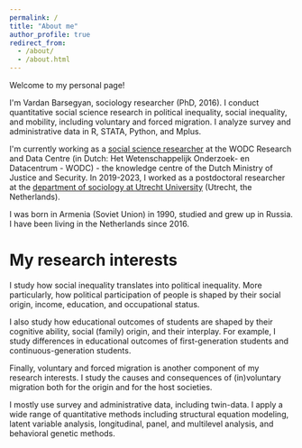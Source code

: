 ```yaml
---
permalink: /
title: "About me"
author_profile: true
redirect_from: 
  - /about/
  - /about.html
---
```


Welcome to my personal page! 

I'm Vardan Barsegyan, sociology researcher (PhD, 2016). I conduct quantitative social science research in political inequality, social inequality, and mobility, including voluntary and forced migration. I analyze survey and administrative data in R, STATA, Python, and Mplus.   

I'm currently working as a [social science researcher](https://www.wodc.nl/over-het-wodc/organisatie/medewerkers/vardan-barsegyan) at the WODC Research and Data Centre (in Dutch: Het Wetenschappelijk Onderzoek- en Datacentrum - WODC) - the knowledge centre of the Dutch Ministry of Justice and Security. In 2019-2023, I worked as a postdoctoral researcher at the [department of sociology at Utrecht University](https://www.uu.nl/en/organisation/sociology) (Utrecht, the Netherlands). 

I was born in Armenia (Soviet Union) in 1990, studied and grew up in Russia. I have been living in the Netherlands since 2016. 


My research interests  
======
I study how social inequality translates into political inequality. More particularly, how political participation of people is shaped by their social origin, income, education, and occupational status.   

I also study how educational outcomes of students are shaped by their cognitive ability, social (family) origin, and their interplay. For example, I study differences in educational outcomes of first-generation students and continuous-generation students.  

Finally, voluntary and forced migration is another component of my research interests. I study the causes and consequences of (in)voluntary migration both for the origin and for the host societies.  

I mostly use survey and administrative data, including twin-data. I apply a wide range of quantitative methods including structural equation modeling, latent variable analysis, longitudinal, panel, and multilevel analysis, and behavioral genetic methods.
